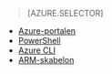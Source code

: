 > [AZURE.SELECTOR]
- [Azure-portalen](../articles/virtual-network/virtual-networks-create-vnet-arm-pportal.md)
- [PowerShell](../articles/virtual-network/virtual-networks-create-vnet-arm-ps.md)
- [Azure CLI](../articles/virtual-network/virtual-networks-create-vnet-arm-cli.md)
- [ARM-skabelon](../articles/virtual-network/virtual-networks-create-vnet-arm-template-click.md)